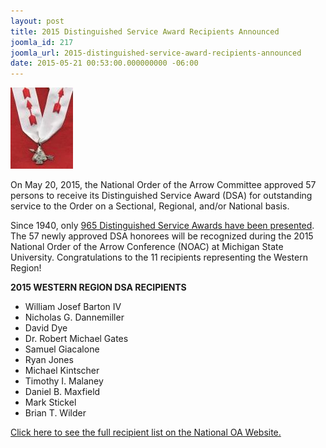```yaml
---
layout: post
title: 2015 Distinguished Service Award Recipients Announced
joomla_id: 217
joomla_url: 2015-distinguished-service-award-recipients-announced
date: 2015-05-21 00:53:00.000000000 -06:00
---
```


<img src="images/posts/2015DSA/dsa-small.jpeg" alt="dsa-small" width="100" height="130" />

On May 20, 2015, the National Order of the Arrow Committee approved 57 persons to receive its Distinguished Service Award (DSA) for outstanding service to the Order on a Sectional, Regional, and/or National basis.

<!--more-->

Since 1940, only <a href="http://en.wikipedia.org/wiki/Distinguished_Service_Award_%28OA%29" target="_blank">965 Distinguished Service Awards have been presented</a>. The 57 newly approved DSA honorees will be recognized during the 2015 National Order of the Arrow Conference (NOAC) at Michigan State University. Congratulations to the 11 recipients representing the Western Region!</p>

<strong>2015 WESTERN REGION DSA RECIPIENTS</strong>
<ul>
  <li>William Josef Barton IV</li>
  <li>Nicholas G. Dannemiller</li>
  <li>David Dye</li>
  <li>Dr. Robert Michael Gates</li>
  <li>Samuel Giacalone</li>
  <li>Ryan Jones</li>
  <li>Michael Kintscher</li>
  <li>Timothy I. Malaney</li>
  <li>Daniel B. Maxfield</li>
  <li>Mark Stickel</li>
  <li>Brian T. Wilder</li>
</ul>

<a href="http://www.oa-bsa.org/pages/content/2015-distinguished-service-award-selections" target="_blank">Click here to see the full recipient list on the National OA Website.</a>